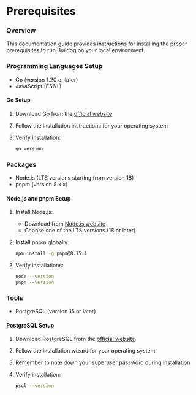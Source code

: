# Prerequisites

### Overview

This documentation guide provides instructions for installing the proper prerequisites to run Buildog on your local environment. 

### Programming Languages Setup

- Go (version 1.20 or later)
- JavaScript (ES6+)

#### Go Setup
1. Download Go from the [official website](https://golang.org/dl/)
2. Follow the installation instructions for your operating system
3. Verify installation:

   ```bash
   go version
   ```

### Packages

- Node.js (LTS versions starting from version 18)
- pnpm (version 8.x.x)

#### Node.js and pnpm Setup
1. Install Node.js:
   - Download from [Node.js website](https://nodejs.org/en/download/package-manager)
   - Choose one of the LTS versions (18 or later)
2. Install pnpm globally:

   ```bash
   npm install -g pnpm@8.15.4
   ```
3. Verify installations:

   ```bash
   node --version
   pnpm --version
   ```

### Tools

- PostgreSQL (version 15 or later)

#### PostgreSQL Setup
1. Download PostgreSQL from the [official website](https://www.postgresql.org/download/)
2. Follow the installation wizard for your operating system
3. Remember to note down your superuser password during installation
4. Verify installation:

   ```bash
   psql --version
   ```